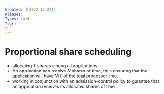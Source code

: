 ```yaml
---
Created: [[2022-12-24]]
Aliases: 
Types: Card
Tags: 
- 
---
```

# Proportional share scheduling
- allocating $T$ shares among all applications
- An application can receive $N$ shares of time, thus ensuring that the application will have $N/T$ of the total processor time. 
- working in conjunction with an admission-control policy to gurantee that an application receives its allocated shares of time. 